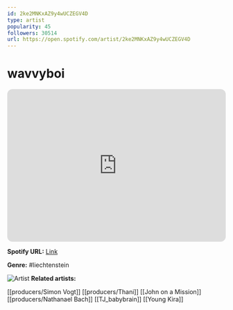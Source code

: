 ```yaml
---
id: 2ke2MNKxAZ9y4wUCZEGV4D
type: artist
popularity: 45
followers: 30514
url: https://open.spotify.com/artist/2ke2MNKxAZ9y4wUCZEGV4D
---
```

# wavvyboi

<iframe style="border-radius:12px" src="https://open.spotify.com/embed/artist/2ke2MNKxAZ9y4wUCZEGV4D" width="100%" height="352" frameBorder="0" allowfullscreen="" allow="autoplay; clipboard-write; encrypted-media; fullscreen; picture-in-picture" loading="lazy"></iframe>

**Spotify URL:** [Link](https://open.spotify.com/artist/2ke2MNKxAZ9y4wUCZEGV4D)

**Genre:**  #liechtenstein

![Artist](https://i.scdn.co/image/ab6761610000e5eb3d5bcdf5d11a7b46faa0cdb7)
**Related artists:**

[[producers/Simon Vogt]]
[[producers/Thani]]
[[John on a Mission]]
[[producers/Nathanael Bach]]
[[TJ_babybrain]]
[[Young Kira]]
